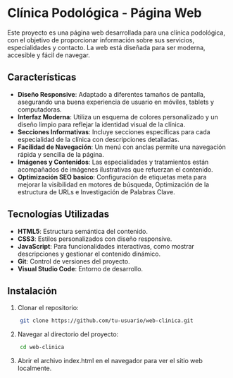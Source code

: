 # Clínica Podológica - Página Web

Este proyecto es una página web desarrollada para una clínica podológica, con el objetivo de proporcionar información sobre sus servicios, especialidades y contacto. 
La web está diseñada para ser moderna, accesible y fácil de navegar.

## Características

- **Diseño Responsive**: Adaptado a diferentes tamaños de pantalla, asegurando una buena experiencia de usuario en móviles, tablets y computadoras.
- **Interfaz Moderna**: Utiliza un esquema de colores personalizado y un diseño limpio para reflejar la identidad visual de la clínica.
- **Secciones Informativas**: Incluye secciones específicas para cada especialidad de la clínica con descripciones detalladas.
- **Facilidad de Navegación**: Un menú con anclas permite una navegación rápida y sencilla de la página.
- **Imágenes y Contenidos**: Las especialidades y tratamientos están acompañados de imágenes ilustrativas que refuerzan el contenido.
- **Optimización SEO basico**: Configuración de etiquetas meta para mejorar la visibilidad en motores de búsqueda, Optimización de la estructura de URLs e  Investigación de Palabras Clave.


## Tecnologías Utilizadas

- **HTML5**: Estructura semántica del contenido.
- **CSS3**: Estilos personalizados con diseño responsive.
- **JavaScript**: Para funcionalidades interactivas, como mostrar descripciones y gestionar el contenido dinámico.
- **Git**: Control de versiones del proyecto.
- **Visual Studio Code**: Entorno de desarrollo.
  
## Instalación

1. Clonar el repositorio:

```bash
    git clone https://github.com/tu-usuario/web-clinica.git
```

2. Navegar al directorio del proyecto:

```bash
    cd web-clinica
```

3. Abrir el archivo index.html en el navegador para ver el sitio web localmente.